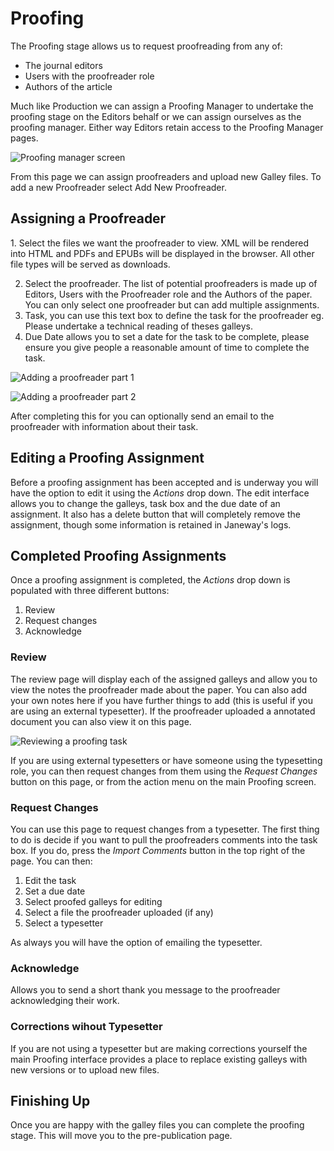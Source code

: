 Proofing
========

The Proofing stage allows us to request proofreading from any of:

-   The journal editors
-   Users with the proofreader role
-   Authors of the article

Much like Production we can assign a Proofing Manager to undertake the
proofing stage on the Editors behalf or we can assign ourselves as the
proofing manager. Either way Editors retain access to the Proofing
Manager pages.

![Proofing manager screen](../nstatic/proofing-screen.png)

From this page we can assign proofreaders and upload new Galley files.
To add a new Proofreader select Add New Proofreader.

Assigning a Proofreader
-----------------------

1\. Select the files we want the proofreader to view. XML will be
rendered into HTML and PDFs and EPUBs will be displayed in the browser.
All other file types will be served as downloads.

2.  Select the proofreader. The list of potential proofreaders is made
    up of Editors, Users with the Proofreader role and the Authors of
    the paper. You can only select one proofreader but can add multiple
    assignments.
3.  Task, you can use this text box to define the task for the
    proofreader eg. Please undertake a technical reading of theses
    galleys.
4.  Due Date allows you to set a date for the task to be complete,
    please ensure you give people a reasonable amount of time to
    complete the task.

![Adding a proofreader part 1](../nstatic/proofing-1.png)

![Adding a proofreader part 2](../nstatic/proofing-2.png)

After completing this for you can optionally send an email to the
proofreader with information about their task.

Editing a Proofing Assignment
-----------------------------

Before a proofing assignment has been accepted and is underway you will
have the option to edit it using the *Actions* drop down. The edit
interface allows you to change the galleys, task box and the due date of
an assignment. It also has a delete button that will completely remove
the assignment, though some information is retained in Janeway\'s logs.

Completed Proofing Assignments
------------------------------

Once a proofing assignment is completed, the *Actions* drop down is
populated with three different buttons:

1.  Review
2.  Request changes
3.  Acknowledge

### Review

The review page will display each of the assigned galleys and allow you
to view the notes the proofreader made about the paper. You can also add
your own notes here if you have further things to add (this is useful if
you are using an external typesetter). If the proofreader uploaded a
annotated document you can also view it on this page.

![Reviewing a proofing task](../nstatic/proofing-3.png)

If you are using external typesetters or have someone using the
typesetting role, you can then request changes from them using the
*Request Changes* button on this page, or from the action menu on the
main Proofing screen.

### Request Changes

You can use this page to request changes from a typesetter. The first
thing to do is decide if you want to pull the proofreaders comments into
the task box. If you do, press the *Import Comments* button in the top
right of the page. You can then:

1.  Edit the task
2.  Set a due date
3.  Select proofed galleys for editing
4.  Select a file the proofreader uploaded (if any)
5.  Select a typesetter

As always you will have the option of emailing the typesetter.

### Acknowledge

Allows you to send a short thank you message to the proofreader
acknowledging their work.

### Corrections wihout Typesetter

If you are not using a typesetter but are making corrections yourself
the main Proofing interface provides a place to replace existing galleys
with new versions or to upload new files.

Finishing Up
------------

Once you are happy with the galley files you can complete the proofing
stage. This will move you to the pre-publication page.
